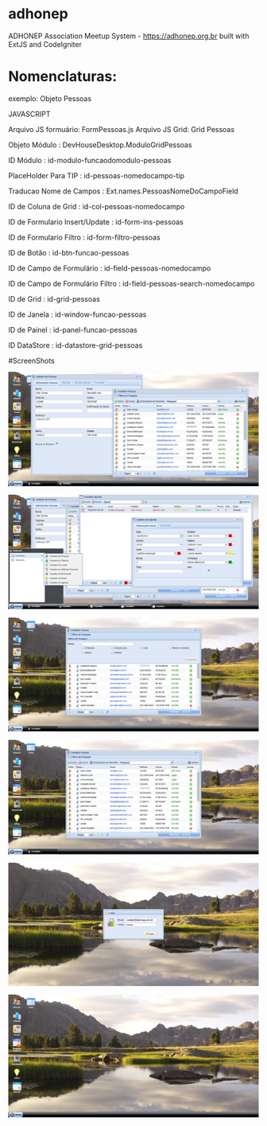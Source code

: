 # adhonep
ADHONEP Association Meetup System - https://adhonep.org.br built with ExtJS and CodeIgniter


# Nomenclaturas:


exemplo: Objeto Pessoas


JAVASCRIPT


Arquivo JS formuário: FormPessoas.js
Arquivo JS Grid: Grid Pessoas


Objeto Módulo                     : DevHouseDesktop.ModuloGridPessoas

ID Módulo                         :	id-modulo-funcaodomodulo-pessoas

PlaceHolder Para TIP              :	id-pessoas-nomedocampo-tip

Traducao Nome de Campos           :	Ext.names.PessoasNomeDoCampoField

ID de Coluna de Grid              :	id-col-pessoas-nomedocampo

ID de Formulario Insert/Update    :	id-form-ins-pessoas

ID de Formulario Filtro           : id-form-filtro-pessoas

ID de Botão                       : id-btn-funcao-pessoas

ID de Campo de Formulário		      :	id-field-pessoas-nomedocampo

ID de Campo de Formulário Filtro  :	id-field-pessoas-search-nomedocampo

ID de Grid						            :	id-grid-pessoas

ID de Janela					            :	id-window-funcao-pessoas

ID de Painel					            :	id-panel-funcao-pessoas

ID DataStore                      : id-datastore-grid-pessoas


#ScreenShots

![Adhonep](/screenshots/screencapture-house-devhouse-br-showcase-adhonep-desktop-html-2018-07-20-16_38_33.png)

![Adhonep](/screenshots/screencapture-house-devhouse-br-showcase-adhonep-desktop-html-2018-07-20-16_39_30.png)

![Adhonep](/screenshots/screencapture-house-devhouse-br-showcase-adhonep-desktop-html-2018-07-20-16_37_38.png)

![Adhonep](/screenshots/screencapture-house-devhouse-br-showcase-adhonep-desktop-html-2018-07-20-16_37_18.png)

![Adhonep](/screenshots/screencapture-house-devhouse-br-showcase-adhonep-2018-07-20-16_35_54.png)

![Adhonep](/screenshots/screencapture-house-devhouse-br-showcase-adhonep-desktop-html-2018-07-20-16_36_51.png)
